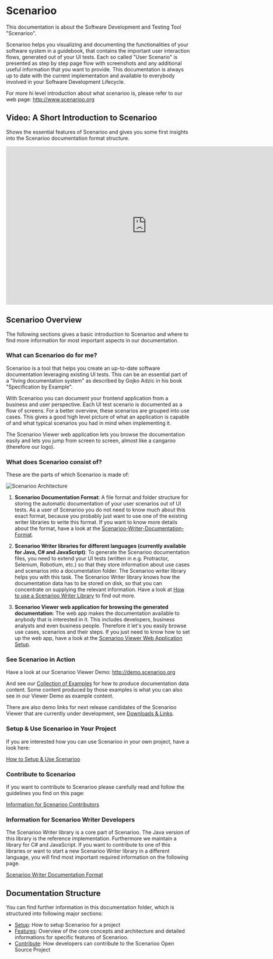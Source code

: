 # Scenarioo

This documentation is about the Software Development and Testing Tool "Scenarioo". 
 
Scenarioo helps you visualizing and documenting the functionalities of your software system in a guidebook, that contains the important user interaction flows, generated out of your UI tests. Each so called "User Scenario" is presented as step by step page flow with screenshots and any additional useful information that you want to provide. This documentation is always up to date with the current implementation and available to everybody involved in your Software Development Lifecycle.

For more hi level introduction about what scenarioo is, please refer to our web page: http://www.scenarioo.org

## Video: A Short Introduction to Scenarioo

Shows the essential features of Scenarioo and gives you some first insights into the Scenarioo documentation format structure.

<p><iframe width="770" height="433" src="https://www.youtube-nocookie.com/embed/C_Omyu190V4?rel=0" frameborder="0" allow="autoplay; encrypted-media" allowfullscreen></iframe></p>

## Scenarioo Overview

The following sections gives a basic introduction to Scenarioo and where to find more information for most important aspects in our documentation.

### What can Scenarioo do for me?

Scenarioo is a tool that helps you create an up-to-date software documentation leveraging existing UI tests. This can be an essential part of a "living documentation system" as described by Gojko Adzic in his book "Specification by Example".

With Scenarioo you can document your frontend application from a business and user perspective. Each UI test scenario is documented as a flow of screens. For a better overview, these scenarios are grouped into use cases. This gives a good high level picture of what an application is capable of and what typical scenarios you had in mind when implementing it.

The Scenarioo Viewer web application lets you browse the documentation easily and lets you jump from screen to screen, almost like a cangaroo (therefore our logo).

### What does Scenarioo consist of?

These are the parts of which Scenarioo is made of:

![Scenarioo Architecture](https://cloud.githubusercontent.com/assets/3780183/9653298/d03ba2dc-5222-11e5-80a4-9a58a6ccd004.png)

1. **Scenarioo Documentation Format**: A file format and folder structure for storing the automatic documentation of your user scenarios out of UI tests. As a user of Scenarioo you do not need to know much about this exact format, because you probably just want to use one of the existing writer libraries to write this format. If you want to know more details about the format, have a look at the [Scenarioo-Writer-Documentation-Format](features/Scenarioo-Writer-Documentation-Format.md).

2. **Scenarioo Writer libraries for different languages (currently available for Java, C# and JavaScript)**:
To generate the Scenarioo documentation files, you need to extend your UI tests (written in e.g. Protractor, Selenium, Robotium, etc.) so that they store information about use cases and scenarios into a documentation folder. The Scenarioo writer library helps you with this task. The Scenarioo Writer library knows how the documentation data has to be stored on disk, so that you can concentrate on supplying the relevant information. Have a look at [How to use a Scenarioo Writer Library](tutorial/How-to-use-Scenarioo-Writer-Library.md) to find out more.

3. **Scenarioo Viewer web application for browsing the generated documentation**: The web app makes the documentation available to anybody that is interested in it. This includes developers, business analysts and even business people. Therefore it let's you easily browse use cases, scenarios and their steps. If you just need to know how to set up the web app, have a look at the [Scenarioo Viewer Web Application Setup](tutorial/Scenarioo-Viewer-Web-Application-Setup.md).

### See Scenarioo in Action

Have a look at our Scenarioo Viewer Demo: http://demo.scenarioo.org

And see our [Collection of Examples](examples.md) for how to produce documentation data content. Some content produced by those examples is what you can also see in our Viewer Demo as example content.

There are also demo links for next release candidates of the Scenarioo Viewer that are currently under development, see [Downloads & Links](downloads-and-links.md).

### Setup & Use Scenarioo in Your Project

If you are interested how you can use Scenarioo in your own project, have a look here:

[How to Setup & Use Scenarioo](tutorial/README.md)

### Contribute to Scenarioo

If you want to contribute to Scenarioo please carefully read and follow the guidelines you find on this page:

[Information for Scenarioo Contributors](contribute/README.md)

### Information for Scenarioo Writer Developers

The Scenarioo Writer library is a core part of Scenarioo. The Java version of this library is the reference implementation. Furthermore we maintain a library for C# and JavaScript. If you want to contribute to one of this libraries or want to start a new Scenarioo Writer library in a different language, you will find most important required information on the following page.

[Scenarioo Writer Documentation Format](features/Scenarioo-Writer-Documentation-Format.md)

## Documentation Structure

You can find further information in this documentation folder, which is structured into following major sections:

* [Setup](tutorial/README.md): How to setup Scenarioo for a project
* [Features](features/README.md): Overview of the core concepts and architecture and detailed informations for specific features of Scenarioo.
* [Contribute](contribute/README.md): How developers can contribute to the Scenarioo Open Source Project
